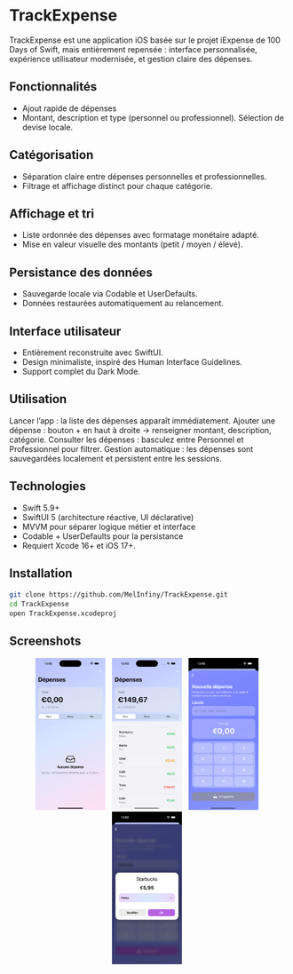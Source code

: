 # TrackExpense
TrackExpense est une application iOS basée sur le projet iExpense de 100 Days of Swift, mais entièrement repensée : interface personnalisée, expérience utilisateur modernisée, et gestion claire des dépenses.

## Fonctionnalités
- Ajout rapide de dépenses
- Montant, description et type (personnel ou professionnel).
Sélection de devise locale.

## Catégorisation
- Séparation claire entre dépenses personnelles et professionnelles.
- Filtrage et affichage distinct pour chaque catégorie.

## Affichage et tri
- Liste ordonnée des dépenses avec formatage monétaire adapté.
- Mise en valeur visuelle des montants (petit / moyen / élevé).

## Persistance des données
- Sauvegarde locale via Codable et UserDefaults.
- Données restaurées automatiquement au relancement.

## Interface utilisateur
- Entièrement reconstruite avec SwiftUI.
- Design minimaliste, inspiré des Human Interface Guidelines.
- Support complet du Dark Mode.

## Utilisation
Lancer l’app : la liste des dépenses apparaît immédiatement.
Ajouter une dépense : bouton + en haut à droite → renseigner montant, description, catégorie.
Consulter les dépenses : basculez entre Personnel et Professionnel pour filtrer.
Gestion automatique : les dépenses sont sauvegardées localement et persistent entre les sessions.

## Technologies 
- Swift 5.9+
- SwiftUI 5 (architecture réactive, UI déclarative)
- MVVM pour séparer logique métier et interface
- Codable + UserDefaults pour la persistance
- Requiert Xcode 16+ et iOS 17+.

## Installation
```bash
git clone https://github.com/MelInfiny/TrackExpense.git
cd TrackExpense
open TrackExpense.xcodeproj
```
## Screenshots
<p align="center">
  <img src="iExpense/Screenshot-DefaultView.png" alt="Aperçu de la page d'accueil vide" width="25%"/>&nbsp;&nbsp;
  <img src="iExpense/Screenshot-HomeView.png" alt="Aperçu de la page d'accueil" width="25%"/>&nbsp;&nbsp;
  <img src="iExpense/Screenshot-AddView.png" alt="Aperçu de la page d'ajout des depenses" width="25%"/>&nbsp;&nbsp;
  <img src="iExpense/Screenshot-ConfirmView.png" alt="Aperçu du popup de confirmation" width="25%"/>&nbsp;&nbsp;
</p>

